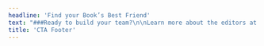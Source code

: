 ```yaml
---
headline: 'Find your Book’s Best Friend'
text: "###Ready to build your team?\n\nLearn more about the editors at Book Light Editorial.\n\n#### Carly Hayward, Laura Dennison, Jessica Nelson, and Melissa Bergum\n\n[![Carly Hayward]({{ url('theme://images/profile/Book_Light_Editorial_Carly_Hayward_small.jpg') }}){.cta-profile-img}](/team#carly)\n[![Laura Dennison]({{ url('theme://images/profile/Book_Light_Editorial_Laura_Dennison_small.jpg') }}){.cta-profile-img}](/team#laura)\n[![Jessica Nelson]({{ url('theme://images/profile/Book_Light_Editoria_Jessica_Nelson_small.jpg') }}){.cta-profile-img}](/team#jessica)\n[![Kel Lyle]({{ url('theme://images/profile/Book_Light_Editorial_Kel_Lyle_small.jpg') }}){.cta-profile-img}](/team#kel)\n\n[Our Team](/team){.button}"
title: 'CTA Footer'
---
```


